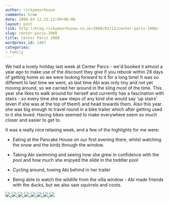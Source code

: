 ```yaml
---
author: rickymoorhouse
comments: true
date: 2008-03-12 22:13:09+00:00
layout: post
link: http://blog.rickymoorhouse.co.uk/2008/03/12/center-parcs-2008/
slug: center-parcs-2008
title: Center Parcs 2008
wordpress_id: 1467
categories:
- Family
---
```


We had a lovely holiday last week at Center Parcs - we'd booked it almost a year ago to make use of the discount they give if you rebook within 28 days of getting home so we were looking forward to it for a long time! It was so different to last time we went, as last time Abi was only tiny and not yet moving around, so we carried her around in the sling most of the time. This year she likes to walk around for herself and currently has a fascination with stairs - so every time she saw steps of any kind she would say 'up stairs' (even if she was at the top of them!) and head towards them. Also this year she was big enough to travel round in a bike trailer which after getting used to it she loved. Having bikes seemed to make everywhere seem so much closer and easier to get to.





It was a really nice relaxing week, and a few of the highlights for me were:






  * Eating at the Pancake House on our first evening there, whilst watching the snow and the birds through the window.


  * Taking Abi swimming and seeing how she grew in confidence with the pool and how much she enjoyed the slide in the toddler pool


  * Cycling around, towing Abi behind in her trailer


  * Being able to watch the wildlife from the villa window - Abi made friends with the ducks, but we also saw squirrels and coots.





[  ![](/ricky/images/blog/centerparcs3.png)  ](/ricky/images/blog/centerparcs3.jpg)  [  ![](/ricky/images/blog/centerparcs4.png)  ](/ricky/images/blog/centerparcs4.jpg)  [  ![](/ricky/images/blog/centerparcs5.png)  ](/ricky/images/blog/centerparcs5.jpg)  [  ![](/ricky/images/blog/centerparcs6.png)  ](/ricky/images/blog/centerparcs6.jpg)  [  ![](/ricky/images/blog/centerparcs7.png)  ](/ricky/images/blog/centerparcs7.jpg)  [  ![](/ricky/images/blog/centerparcs8.png)  ](/ricky/images/blog/centerparcs8.jpg)  [  ![](/ricky/images/blog/centerparcs2.png)  ](/ricky/images/blog/centerparcs2.jpg)  [  ![](/ricky/images/blog/centerparcs1.png)  ](/ricky/images/blog/centerparcs1.jpg)


